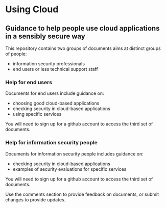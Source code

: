 # Using Cloud
## Guidance to help people use cloud applications in a sensibly secure way

This repository contains two groups of documents aims at distinct groups of people:

* information security professionals
* end users or less technical support staff

### Help for end users

Documents for end users include guidance on:

* choosing good cloud-based applications
* checking security in cloud-based applications
* using specific services

You will need to sign up for a github account to access the third set of documents.

### Help for information security people

Documents for information security people includes guidance on:

* checking security in cloud-based applications
* examples of security evaluations for specific services

You will need to sign up for a github account to access the third set of documents.

Use the comments section to provide feedback on documents, or submit changes to provide updates.
